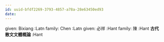 ```yaml
---
id: uuid-bfdf2269-3793-4857-a78a-28e63450ed93
date: 
---
```


given: Bixiang :Latn
family: Chen :Latn
given: 必祥 :Hant
family: 陳 :Hant
**古代散文文體概論** :Hant
